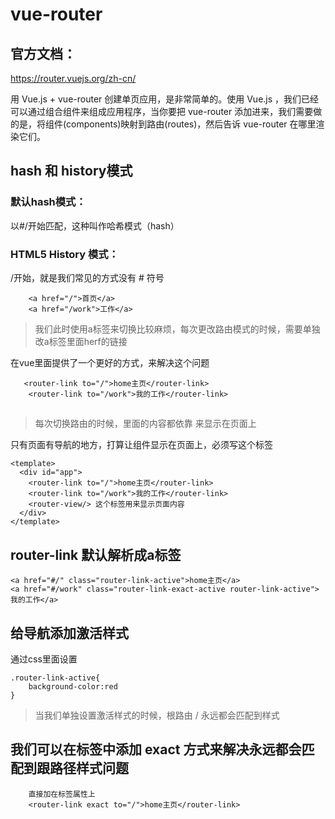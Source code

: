 # vue-router

## 官方文档：
https://router.vuejs.org/zh-cn/

用 Vue.js + vue-router 创建单页应用，是非常简单的。使用 Vue.js ，我们已经可以通过组合组件来组成应用程序，当你要把 vue-router 添加进来，我们需要做的是，将组件(components)映射到路由(routes)，然后告诉 vue-router 在哪里渲染它们。


## hash 和 history模式

### 默认hash模式：
以#/开始匹配，这种叫作哈希模式（hash）

### HTML5 History 模式：
/开始，就是我们常见的方式没有 # 符号

```
    <a href="/">首页</a>
    <a href="/work">工作</a>
```
> 我们此时使用a标签来切换比较麻烦，每次更改路由模式的时候，需要单独改a标签里面herf的链接

在vue里面提供了一个更好的方式，来解决这个问题

```
   <router-link to="/">home主页</router-link>
    <router-link to="/work">我的工作</router-link>
```

## <router-view/>
> 每次切换路由的时候，里面的内容都依靠<router-view/> 来显示在页面上

只有页面有导航的地方，打算让组件显示在页面上，必须写<router-view/>这个标签

```
<template>
  <div id="app">
    <router-link to="/">home主页</router-link>
    <router-link to="/work">我的工作</router-link>
    <router-view/> 这个标签用来显示页面内容
  </div>
</template>
```

## router-link 默认解析成a标签

```
<a href="#/" class="router-link-active">home主页</a>
<a href="#/work" class="router-link-exact-active router-link-active">我的工作</a>
```
## 给导航添加激活样式

通过css里面设置
```
.router-link-active{
    background-color:red
}
```
> 当我们单独设置激活样式的时候，根路由 /  永远都会匹配到样式

## 我们可以在标签中添加 exact 方式来解决永远都会匹配到跟路径样式问题

```
    直接加在标签属性上
    <router-link exact to="/">home主页</router-link>
```
